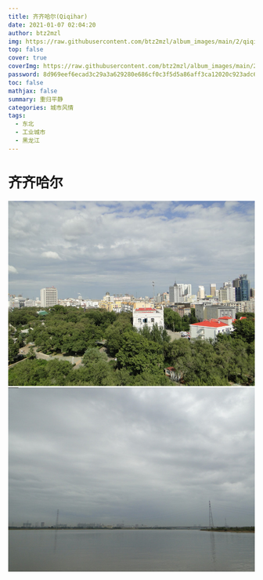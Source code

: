 ```yaml
---
title: 齐齐哈尔(Qiqihar)
date: 2021-01-07 02:04:20
author: btz2mzl
img: https://raw.githubusercontent.com/btz2mzl/album_images/main/2/qiqihar_1.jpg
top: false
cover: true
coverImg: https://raw.githubusercontent.com/btz2mzl/album_images/main/2/qiqihar_1.jpg
password: 8d969eef6ecad3c29a3a629280e686cf0c3f5d5a86aff3ca12020c923adc6c92
toc: false
mathjax: false
summary: 重归平静
categories: 城市风情
tags:
  - 东北
  - 工业城市
  - 黑龙江
---
```

# 齐齐哈尔
![属于东北的时代悄然落幕，辉煌的工业城市也重归平静小城（摄于龙沙公园）](https://raw.githubusercontent.com/btz2mzl/album_images/main/2/qiqihar_1.jpg)
![嫩江，中国水质最好的河流（摄于明月岛）](https://raw.githubusercontent.com/btz2mzl/album_images/main/2/qiqihar_2.jpg)
